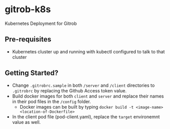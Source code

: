 # gitrob-k8s
Kubernetes Deployment for Gitrob

## Pre-requisites
* Kubernetes cluster up and running with kubectl configured to talk to that cluster

## Getting Started?
* Change `.gitrobrc.sample` in both `/server` and `/client` directories to `.gitrobrc` by replacing the Github Access token value.
* Build docker images for both `client` and `server` and replace their names in their pod files in the `/config` folder.
    * Docker images can be built by typing `docker build -t <image-name> <location-of-Dockerfile>`
* In the client pod file (pod-client.yaml), replace the `target` environemnt value as well.

